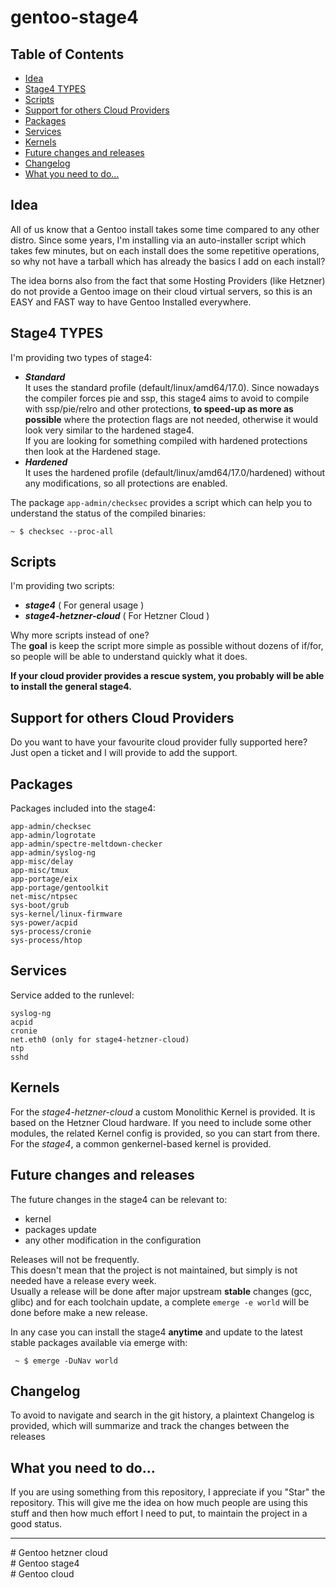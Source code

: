 # gentoo-stage4

## Table of Contents
- [Idea](#Idea)
- [Stage4 TYPES](#Stage4-types)
- [Scripts](#Scripts)
- [Support for others Cloud Providers](#Support-for-others-Cloud-Providers)
- [Packages](#Packages)
- [Services](#Services)
- [Kernels](#Kernels)
- [Future changes and releases](#Future-changes-and-releases)
- [Changelog](#Changelog)
- [What you need to do...](#What-you-need-to-do...)

## Idea
All of us know that a Gentoo install takes some time compared to any other distro. Since some years, I'm installing via an auto-installer script which takes few minutes, but on each install does the some repetitive operations, so why not have a tarball which has already the basics I add on each install?

The idea borns also from the fact that some Hosting Providers (like Hetzner) do not provide a Gentoo image on their cloud virtual servers, so this is an EASY and FAST way to have Gentoo Installed everywhere.

## Stage4 TYPES
I'm providing two types of stage4:
- ***Standard***  
 It uses the standard profile (default/linux/amd64/17.0). Since nowadays the compiler forces pie and ssp, this stage4 aims to avoid to compile with ssp/pie/relro and other protections, **to speed-up as more as possible** where the protection flags are not needed, otherwise it would look very similar to the hardened stage4.  
 If you are looking for something compiled with hardened protections then look at the Hardened stage.
- ***Hardened***  
 It uses the hardened profile (default/linux/amd64/17.0/hardened) without any modifications, so all protections are enabled.

The package `app-admin/checksec` provides a script which can help you to understand the status of the compiled binaries:
~~~~
~ $ checksec --proc-all
~~~~

## Scripts
I'm providing two scripts:
- ***stage4*** ( For general usage )
- ***stage4-hetzner-cloud*** ( For Hetzner Cloud )

Why more scripts instead of one?  
The **goal** is keep the script more simple as possible without dozens of if/for, so people will be able to understand quickly what it does.  

**If your cloud provider provides a rescue system, you probably will be able to install the general stage4.**

## Support for others Cloud Providers
Do you want to have your favourite cloud provider fully supported here? Just open a ticket and I will provide to add the support.

## Packages
Packages included into the stage4:

~~~~
app-admin/checksec
app-admin/logrotate
app-admin/spectre-meltdown-checker
app-admin/syslog-ng
app-misc/delay
app-misc/tmux
app-portage/eix
app-portage/gentoolkit
net-misc/ntpsec
sys-boot/grub
sys-kernel/linux-firmware
sys-power/acpid
sys-process/cronie
sys-process/htop
~~~~

## Services
Service added to the runlevel:
~~~~
syslog-ng
acpid
cronie
net.eth0 (only for stage4-hetzner-cloud)
ntp
sshd
~~~~

## Kernels
For the *stage4-hetzner-cloud* a custom Monolithic Kernel is provided. It is based on the Hetzner Cloud hardware. If you need to include some other modules, the related Kernel config is provided, so you can start from there.  
For the *stage4*, a common genkernel-based kernel is provided.

## Future changes and releases
The future changes in the stage4 can be relevant to:
- kernel
- packages update
- any other modification in the configuration

Releases will not be frequently.  
This doesn't mean that the project is not maintained, but simply is not needed have a release every week.  
Usually a release will be done after major upstream **stable** changes (gcc, glibc) and for each toolchain update, a complete `emerge -e world` will be done before make a new release.  

In any case you can install the stage4 **anytime** and update to the latest stable packages available via emerge with:

` ~ $ emerge -DuNav world`

## Changelog
To avoid to navigate and search in the git history, a plaintext Changelog is provided, which will summarize and track the changes between the releases

## What you need to do...
If you are using something from this repository, I appreciate if you "Star" the repository. This will give me the idea on how much 
people are using this stuff and then how much effort I need to put, to maintain the project in a good status.

---

\# Gentoo hetzner cloud  
\# Gentoo stage4  
\# Gentoo cloud  
